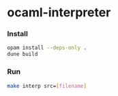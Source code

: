 # ocaml-interpreter

### Install
```bash
opam install --deps-only .
dune build
```

### Run
```bash
make interp src=[filename]
```